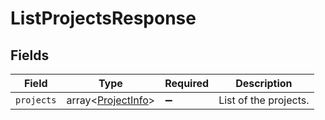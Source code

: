 # ListProjectsResponse


## Fields

| Field                                                    | Type                                                     | Required                                                 | Description                                              |
| -------------------------------------------------------- | -------------------------------------------------------- | -------------------------------------------------------- | -------------------------------------------------------- |
| `projects`                                               | array<[ProjectInfo](../../models/shared/ProjectInfo.md)> | :heavy_minus_sign:                                       | List of the projects.                                    |